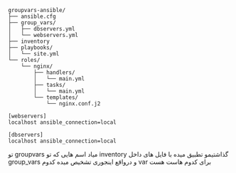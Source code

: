```
groupvars-ansible/
├── ansible.cfg
├── group_vars/
│   ├── dbservers.yml
│   └── webservers.yml
├── inventory
├── playbooks/
│   └── site.yml
└── roles/
    └── nginx/
        ├── handlers/
        │   └── main.yml
        ├── tasks/
        │   └── main.yml
        └── templates/
            └── nginx.conf.j2
```
```
[webservers]
localhost ansible_connection=local

[dbservers]
localhost ansible_connection=local
```


تو groupvars میاد اسم هایی که تو inventory  گذاشتیمو تطبیق میده با فایل های داخل group_vars
و درواقع اینجوری تشخیص میده کدوم var برای کدوم هاست هست
